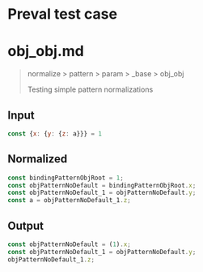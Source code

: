 # Preval test case

# obj_obj.md

> normalize > pattern > param > _base > obj_obj
>
> Testing simple pattern normalizations

## Input

`````js filename=intro
const {x: {y: {z: a}}} = 1
`````

## Normalized

`````js filename=intro
const bindingPatternObjRoot = 1;
const objPatternNoDefault = bindingPatternObjRoot.x;
const objPatternNoDefault_1 = objPatternNoDefault.y;
const a = objPatternNoDefault_1.z;
`````

## Output

`````js filename=intro
const objPatternNoDefault = (1).x;
const objPatternNoDefault_1 = objPatternNoDefault.y;
objPatternNoDefault_1.z;
`````

